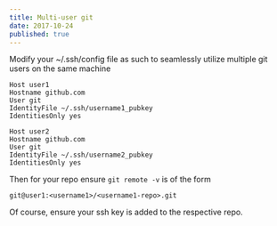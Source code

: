 ```yaml
---
title: Multi-user git
date: 2017-10-24
published: true
---
```


Modify your ~/.ssh/config file as such to seamlessly utilize multiple git users on the same machine

    Host user1
    Hostname github.com
    User git
    IdentityFile ~/.ssh/username1_pubkey
    IdentitiesOnly yes

    Host user2
    Hostname github.com
    User git
    IdentityFile ~/.ssh/username2_pubkey
    IdentitiesOnly yes

Then for your repo ensure ```git remote -v``` is of the form

    git@user1:<username1>/<username1-repo>.git

Of course, ensure your ssh key is added to the respective repo.
